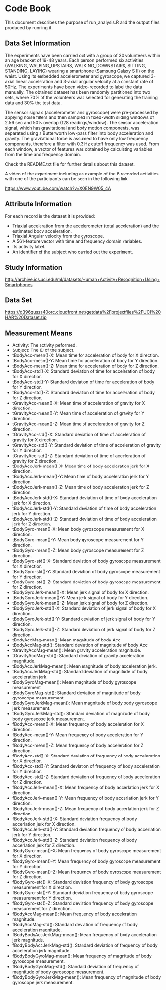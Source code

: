 Code Book
=========

This document describes the purpose of run_analysis.R and the output files produced by running it.

Data Set Information
--------------------
The experiments have been carried out with a group of 30 volunteers within an age bracket of 19-48 years. Each person performed six activities (WALKING, WALKING_UPSTAIRS, WALKING_DOWNSTAIRS, SITTING, STANDING, LAYING) wearing a smartphone (Samsung Galaxy S II) on the waist. Using its embedded accelerometer and gyroscope, we captured 3-axial linear acceleration and 3-axial angular velocity at a constant rate of 50Hz. The experiments have been video-recorded to label the data manually. The obtained dataset has been randomly partitioned into two sets, where 70% of the volunteers was selected for generating the training data and 30% the test data. 

The sensor signals (accelerometer and gyroscope) were pre-processed by applying noise filters and then sampled in fixed-width sliding windows of 2.56 sec and 50% overlap (128 readings/window). The sensor acceleration signal, which has gravitational and body motion components, was separated using a Butterworth low-pass filter into body acceleration and gravity. The gravitational force is assumed to have only low frequency components, therefore a filter with 0.3 Hz cutoff frequency was used. From each window, a vector of features was obtained by calculating variables from the time and frequency domain.

Check the README.txt file for further details about this dataset. 

A video of the experiment including an example of the 6 recorded activities with one of the participants can be seen in the following link

https://www.youtube.com/watch?v=XOEN9W05_4A

Attribute Information
---------------------
For each record in the dataset it is provided: 
- Triaxial acceleration from the accelerometer (total acceleration) and the estimated body acceleration. 
- Triaxial Angular velocity from the gyroscope. 
- A 561-feature vector with time and frequency domain variables. 
- Its activity label. 
- An identifier of the subject who carried out the experiment.

Study Information
-----------------
http://archive.ics.uci.edu/ml/datasets/Human+Activity+Recognition+Using+Smartphones

Data Set
--------
https://d396qusza40orc.cloudfront.net/getdata%2Fprojectfiles%2FUCI%20HAR%20Dataset.zip

Measurement Means
-----------------
- Activity:   	          The activity peformed.
- Subject: 	            The ID of the subject.
- tBodyAcc-mean()-X: 	  Mean time for acceleration of body for X direction.
- tBodyAcc-mean()-Y: 	  Mean time for acceleration of body for Y direction.
- tBodyAcc-mean()-Z: 	  Mean time for acceleration of body for Z direction.
- tBodyAcc-std()-X: 	    Standard deviation of time for acceleration of body for X direction.
- tBodyAcc-std()-Y: 	    Standard deviation of time for acceleration of body for Y direction.
- tBodyAcc-std()-Z: 	    Standard deviation of time for acceleration of body for Z direction.
- tGravityAcc-mean()-X: 	  Mean time of acceleration of gravity for X direction.
- tGravityAcc-mean()-Y: 	  Mean time of acceleration of gravity for Y direction.
- tGravityAcc-mean()-Z: 	  Mean time of acceleration of gravity for Z direction.
- tGravityAcc-std()-X: 	  Standard deviation of time of acceleration of gravity for X direction.
- tGravityAcc-std()-Y: 	  Standard deviation of time of acceleration of gravity for Y direction.
- tGravityAcc-std()-Z: 	  Standard deviation of time of acceleration of gravity for Z direction.
- tBodyAccJerk-mean()-X: 	Mean time of body acceleration jerk for X direction.
- tBodyAccJerk-mean()-Y: 	Mean time of body acceleration jerk for Y direction
- tBodyAccJerk-mean()-Z: 	Mean time of body acceleration jerk for Z direction
- tBodyAccJerk-std()-X: 	  Standard deviation of time of body acceleration jerk for X direction.
- tBodyAccJerk-std()-Y: 	  Standard deviation of time of body acceleration jerk for Y direction.
- tBodyAccJerk-std()-Z: 	  Standard deviation of time of body acceleration jerk for Z direction.
- tBodyGyro-mean()-X: 	    Mean body gyroscope measurement for X direction.
- tBodyGyro-mean()-Y: 	    Mean body gyroscope measurement for Y direction.
- tBodyGyro-mean()-Z: 	    Mean body gyroscope measurement for Z direction.
- tBodyGyro-std()-X: 	    Standard deviation of body gyroscope measurement for X direction.
- tBodyGyro-std()-Y:	    Standard deviation of body gyroscope measurement for Y direction.
- tBodyGyro-std()-Z: 	    Standard deviation of body gyroscope measurement for Z direction.
- tBodyGyroJerk-mean()-X: 	Mean jerk signal of body for X direction.
- tBodyGyroJerk-mean()-Y: 	Mean jerk signal of body for Y direction.
- tBodyGyroJerk-mean()-Z: 	Mean jerk signal of body for Z direction.
- tBodyGyroJerk-std()-X: 	Standard deviation of jerk signal of body for X direction.
- tBodyGyroJerk-std()-Y: 	Standard deviation of jerk signal of body for Y direction.
- tBodyGyroJerk-std()-Z: 	Standard deviation of jerk signal of body for Z direction.
- tBodyAccMag-mean(): 	Mean magnitude of body Acc
- tBodyAccMag-std(): 	Standard deviation of magnitude of body Acc
- tGravityAccMag-mean(): 	Mean gravity acceleration magnitude.
- tGravityAccMag-std(): 	Standard deviation of gravity acceleration magnitude.
- tBodyAccJerkMag-mean(): 	Mean magnitude of body acceleration jerk.
- tBodyAccJerkMag-std(): 	Standard deviation of magnitude of body acceleration jerk.
- tBodyGyroMag-mean(): 	Mean magnitude of body gyroscope measurement.
- tBodyGyroMag-std(): 	Standard deviation of magnitude of body gyroscope measurement.
- tBodyGyroJerkMag-mean(): 	Mean magnitude of body body gyroscope jerk measurement.
- tBodyGyroJerkMag-std(): 	Standard deviation of magnitude of body body gyroscope jerk measurement.
- fBodyAcc-mean()-X: 	Mean frequency of body acceleration for X direction.
- fBodyAcc-mean()-Y: 	Mean frequency of body acceleration for Y direction.
- fBodyAcc-mean()-Z: 	Mean frequency of body acceleration for Z direction.
- fBodyAcc-std()-X: 	Standard deviation of frequency of body acceleration for X direction.
- fBodyAcc-std()-Y: 	Standard deviation of frequency of body acceleration for Y direction.
- fBodyAcc-std()-Z: 	Standard deviation of frequency of body acceleration for Z direction.
- fBodyAccJerk-mean()-X: 	Mean frequency of body accerlation jerk for X direction.
- fBodyAccJerk-mean()-Y: 	Mean frequency of body accerlation jerk for Y direction.
- fBodyAccJerk-mean()-Z: 	Mean frequency of body accerlation jerk for Z direction.
- fBodyAccJerk-std()-X: 	Standard deviation frequency of body accerlation jerk for X direction.
- fBodyAccJerk-std()-Y: 	Standard deviation frequency of body accerlation jerk for Y direction.
- fBodyAccJerk-std()-Z: 	Standard deviation frequency of body accerlation jerk for Z direction.
- fBodyGyro-mean()-X: 	Mean frequency of body gyroscope measurement for X direction.
- fBodyGyro-mean()-Y: 	Mean frequency of body gyroscope measurement for Y direction.
- fBodyGyro-mean()-Z: 	Mean frequency of body gyroscope measurement for Z direction.
- fBodyGyro-std()-X: 	Standard deviation frequency of body gyroscope measurement for X direction.
- fBodyGyro-std()-Y: 	Standard deviation frequency of body gyroscope measurement for Y direction.
- fBodyGyro-std()-Z: 	Standard deviation frequency of body gyroscope measurement for Z direction.
- fBodyAccMag-mean(): 	Mean frequency of body acceleration magnitude.
- fBodyAccMag-std(): 	Standard deviation of frequency of body acceleration magnitude.
- fBodyBodyAccJerkMag-mean(): 	Mean frequency of body acceleration jerk magnitude.
- fBodyBodyAccJerkMag-std(): 	Standard deviation of frequency of body acceleration jerk magnitude.
- fBodyBodyGyroMag-mean(): 	Mean frequency of magnitude of body gyroscope measurement.
- fBodyBodyGyroMag-std(): 	Standard deviation of frequency of magnitude of body gyroscope measurement.
- fBodyBodyGyroJerkMag-mean(): 	Mean frequency of magnitude of body gyroscope jerk measurement.

